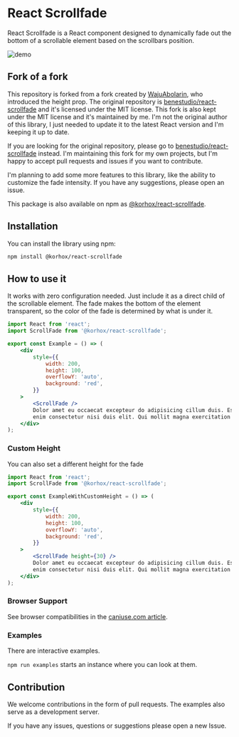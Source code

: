 # React Scrollfade

React Scrollfade is a React component designed to dynamically fade out the bottom of a scrollable element based on the scrollbars position.

![demo](./scroll_fade_example.png)

## Fork of a fork
This repository is forked from a fork created by [WajuAbolarin](https://github.com/WajuAbolarin/react-scrollfade), who introduced the height prop. The original repository is [benestudio/react-scrollfade](https://github.com/benestudio/react-scrollfade) and it's licensed under the MIT license. This fork is also kept under the MIT license and it's maintained by me. I'm not the original author of this library, I just needed to update it to the latest React version and I'm keeping it up to date.

If you are looking for the original repository, please go to [benestudio/react-scrollfade](htthttps://github.com/benestudio/react-scrollfade) instead. I'm  maintaining this fork for my own projects, but I'm happy to accept pull requests and issues if you want to contribute.

I'm planning to add some more features to this library, like the ability to customize the fade intensity. If you have any suggestions, please open an issue.

This package is also available on npm as [@korhox/react-scrollfade](https://www.npmjs.com/package/@korhox/react-scrollfade).

## Installation

You can install the library using npm:

```sh
npm install @korhox/react-scrollfade
```

## How to use it

It works with zero configuration needed. Just include it as a direct child of the scrollable element.
The fade makes the bottom of the element transparent, so the color of the fade is determined by what is under it.

```jsx
import React from 'react';
import ScrollFade from '@korhox/react-scrollfade';

export const Example = () => (
    <div
        style={{
            width: 200,
            height: 100,
            overflowY: 'auto',
            background: 'red',
        }}
    >
        <ScrollFade />
        Dolor amet eu occaecat excepteur do adipisicing cillum duis. Est ullamco ullamco sit ea irure consequat id do ex
        enim consectetur nisi duis elit. Qui mollit magna exercitation est sit.
    </div>
);
```

### Custom Height

You can also set a different height for the fade

```jsx
import React from 'react';
import ScrollFade from '@korhox/react-scrollfade';

export const ExampleWithCustomHeight = () => (
    <div
        style={{
            width: 200,
            height: 100,
            overflowY: 'auto',
            background: 'red',
        }}
    >
        <ScrollFade height={30} />
        Dolor amet eu occaecat excepteur do adipisicing cillum duis. Est ullamco ullamco sit ea irure consequat id do ex
        enim consectetur nisi duis elit. Qui mollit magna exercitation est sit.
    </div>
);
```

### Browser Support

See browser compatibilities in the [caniuse.com article](https://caniuse.com/?search=mask).

### Examples

There are interactive examples.

`npm run examples` starts an instance where you can look at them.

## Contribution

We welcome contributions in the form of pull requests.
The examples also serve as a development server.

If you have any issues, questions or suggestions please open a new Issue.
